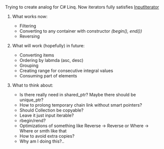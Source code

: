 Trying to create analog for C# Linq.
Now iterators fully satisfies [InputIterator](https://en.cppreference.com/w/cpp/named_req/InputIterator)

1. What works now:
   - Filtering
   - Converting to any container with constructor *(begin(), end())*
   - Reversing

2. What will work (hopefully) in future:
   - Converting items
   - Ordering by labmda (asc, desc)
   - Grouping
   - Creating range for consecutive integral values
   - Consuming part of elements

3. What to think about:
   - Is there really need in shared_ptr? Maybe there should be unique_ptr?
   - How to prolong temporary chain link without smart pointers?
   - Should Collection be copyable?
   - Leave it just input iterable?
   - rbegin/rend?
   - Optimizations of something like Reverse -> Reverse or Where -> Where or smth like that
   - How to avoid extra copies?
   - Why am I doing this?..
